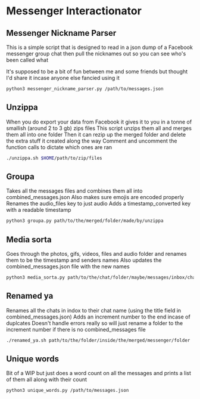 # Messenger Interactionator

## Messenger Nickname Parser

This is a simple script that is designed to read in a json dump of a Facebook messenger group chat then pull the nicknames out so you can see who's been called what

It's supposed to be a bit of fun between me and some friends but thought I'd share it incase anyone else fancied using it

```bash
python3 messenger_nickname_parser.py /path/to/messages.json
```

## Unzippa

When you do export your data from Facebook it gives it to you in a tonne of smallish (around 2 to 3 gb) zips files
This script unzips them all and merges them all into one folder
Then it can rezip up the merged folder and delete the extra stuff it created along the way
Comment and uncomment the function calls to dictate which ones are ran

```bash
./unzippa.sh $HOME/path/to/zip/files
```

## Groupa

Takes all the messages files and combines them all into combined_messages.json
Also makes sure emojis are encoded properly
Renames the audio_files key to just audio
Adds a timestamp_converted key with a readable timestamp

```bash
python3 groupa.py path/to/the/merged/folder/made/by/unzippa
```

## Media sorta

Goes through the photos, gifs, videos, files and audio folder and renames them to be the timestamp and senders names
Also updates the combined_messages.json file with the new names

```bash
python3 media_sorta.py path/to/the/chat/folder/maybe/messages/inbox/chat
```

## Renamed ya

Renames all the chats in indox to their chat name (using the title field in combined_messages.json)
Adds an increment number to the end incase of duplcates
Doesn't handle errors really so will just rename a folder to the increment number if there is no combined_messages file

```bash
./renamed_ya.sh path/to/the/folder/inside/the/merged/messenger/folder
```

## Unique words

Bit of a WIP but just does a word count on all the messages and prints a list of them all along with their count

```bash
python3 unique_words.py /path/to/messages.json
```
